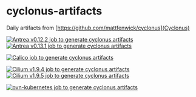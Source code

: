 # cyclonus-artifacts
Daily artifacts from [https://github.com/mattfenwick/cyclonus](Cyclonus)

[![Antrea v0.12.2 job to generate cyclonus artifacts](https://github.com/K8sbykeshed/cyclonus-artifacts/actions/workflows/antrea_v0.12.2_job.yml/badge.svg)](https://github.com/K8sbykeshed/cyclonus-artifacts/actions/workflows/antrea_v0.12.2_job.yml)  
[![Antrea v0.13.1 job to generate cyclonus artifacts](https://github.com/K8sbykeshed/cyclonus-artifacts/actions/workflows/antrea_v0.13.1_job.yml/badge.svg)](https://github.com/K8sbykeshed/cyclonus-artifacts/actions/workflows/antrea_v0.13.1_job.yml)  

[![Calico job to generate cyclonus artifacts](https://github.com/K8sbykeshed/cyclonus-artifacts/actions/workflows/calico.yml/badge.svg)](https://github.com/K8sbykeshed/cyclonus-artifacts/actions/workflows/calico.yml)  

[![Cilium v1.9.4 job to generate cyclonus artifacts](https://github.com/K8sbykeshed/cyclonus-artifacts/actions/workflows/cilium_v1.9.4_job.yml/badge.svg)](https://github.com/K8sbykeshed/cyclonus-artifacts/actions/workflows/cilium_v1.9.4_job.yml)  
[![Cilium v1.9.5 job to generate cyclonus artifacts](https://github.com/K8sbykeshed/cyclonus-artifacts/actions/workflows/cilium_v1.9.5_job.yml/badge.svg)](https://github.com/K8sbykeshed/cyclonus-artifacts/actions/workflows/cilium_v1.9.5_job.yml)  

[![ovn-kubernetes job to generate cyclonus artifacts](https://github.com/K8sbykeshed/cyclonus-artifacts/actions/workflows/ovn-kubernetes.yml/badge.svg)](https://github.com/K8sbykeshed/cyclonus-artifacts/actions/workflows/ovn-kubernetes.yml)  
